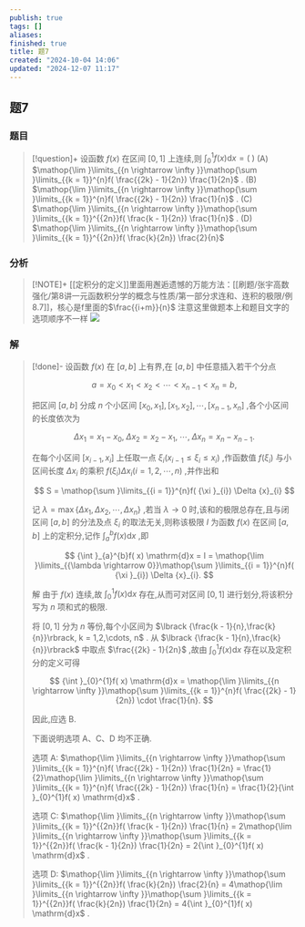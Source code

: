```yaml
---
publish: true
tags: []
aliases: 
finished: true
title: 题7
created: "2024-10-04 14:06"
updated: "2024-12-07 11:17"
---
```

## 题7
### 题目
> [!question]+
> 设函数 $f( x)$ 在区间 $\lbrack {0,1}\rbrack$ 上连续,则 ${\int }_{0}^{1}f( x) \mathrm{d}x = ( \;)$
> (A) $\mathop{\lim }\limits_{{n \rightarrow \infty }}\mathop{\sum }\limits_{{k = 1}}^{n}f( \frac{{2k} - 1}{2n}) \frac{1}{2n}$ . 
> (B) $\mathop{\lim }\limits_{{n \rightarrow \infty }}\mathop{\sum }\limits_{{k = 1}}^{n}f( \frac{{2k} - 1}{2n}) \frac{1}{n}$ .
> (C) $\mathop{\lim }\limits_{{n \rightarrow \infty }}\mathop{\sum }\limits_{{k = 1}}^{{2n}}f( \frac{k - 1}{2n}) \frac{1}{n}$ . 
> (D) $\mathop{\lim }\limits_{{n \rightarrow \infty }}\mathop{\sum }\limits_{{k = 1}}^{{2n}}f( \frac{k}{2n}) \frac{2}{n}$
### 分析
> [!NOTE]+
> [[定积分的定义]]里面用邂逅遗憾的万能方法：[[刷题/张宇高数强化/第8讲一元函数积分学的概念与性质/第一部分求连和、连积的极限/例8.7]]，核心是f里面的$\frac{{i+m}}{n}$
> 注意这里做题本上和题目文字的选项顺序不一样
> ![](https://img.hwenyi.tech/202412071911395.webp)
### 解
> [!done]-
> 设函数 $f( x)$ 在 $\lbrack {a, b}\rbrack$ 上有界,在 $\lbrack {a, b}\rbrack$ 中任意插入若干个分点
> 
> $$
> a = {x}_{0} < {x}_{1} < {x}_{2} < \cdots < {x}_{n - 1} < {x}_{n} = b,
> $$
> 
> 把区间 $\lbrack {a, b}\rbrack$ 分成 $n$ 个小区间 $\lbrack {{x}_{0},{x}_{1}}\rbrack ,\lbrack {{x}_{1},{x}_{2}}\rbrack ,\cdots ,\lbrack {{x}_{n - 1},{x}_{n}}\rbrack$ ,各个小区间的长度依次为
> 
> $$
> \Delta {x}_{1} = {x}_{1} - {x}_{0},\;\Delta {x}_{2} = {x}_{2} - {x}_{1},\;\cdots ,\;\Delta {x}_{n} = {x}_{n} - {x}_{n - 1}.
> $$
> 
> 在每个小区间 $\lbrack {{x}_{i - 1},{x}_{i}}\rbrack$ 上任取一点 ${\xi }_{i}( {{x}_{i - 1} \leq {\xi }_{i} \leq {x}_{i}})$ ,作函数值 $f( {\xi }_{i})$ 与小区间长度 $\Delta {x}_{i}$ 的乘积 $f( {\xi }_{i}) \Delta {x}_{i}( {i = 1,2,\cdots, n})$ ,并作出和
> 
> $$
> S = \mathop{\sum }\limits_{{i = 1}}^{n}f( {\xi }_{i}) \Delta {x}_{i}
> $$
> 
> 记 $\lambda = \max \{ {\Delta {x}_{1},\Delta {x}_{2},\cdots ,\Delta {x}_{n}}\}$ ,若当 $\lambda \rightarrow 0$ 时,该和的极限总存在,且与闭区间 $\lbrack {a, b}\rbrack$ 的分法及点 ${\xi }_{i}$ 的取法无关,则称该极限 $I$ 为函数 $f( x)$ 在区间 $\lbrack {a, b}\rbrack$ 上的定积分,记作 ${\int }_{a}^{b}f( x) \mathrm{d}x$ ,即
> 
> $$
> {\int }_{a}^{b}f( x) \mathrm{d}x = I = \mathop{\lim }\limits_{{\lambda \rightarrow 0}}\mathop{\sum }\limits_{{i = 1}}^{n}f( {\xi }_{i}) \Delta {x}_{i}.
> $$
> 
> 解 由于 $f( x)$ 连续,故 ${\int }_{0}^{1}f( x) \mathrm{d}x$ 存在,从而可对区间 $\lbrack {0,1}\rbrack$ 进行划分,将该积分写为 $n$ 项和式的极限.
> 
> 将 $\lbrack {0,1}\rbrack$ 分为 $n$ 等份,每个小区间为 $\lbrack {\frac{k - 1}{n},\frac{k}{n}}\rbrack, k = 1,2,\cdots, n$ . 从 $\lbrack {\frac{k - 1}{n},\frac{k}{n}}\rbrack$ 中取点 $\frac{{2k} - 1}{2n}$ ,故由 ${\int }_{0}^{1}f( x) \mathrm{d}x$ 存在以及定积分的定义可得
> 
> $$
> {\int }_{0}^{1}f( x) \mathrm{d}x = \mathop{\lim }\limits_{{n \rightarrow \infty }}\mathop{\sum }\limits_{{k = 1}}^{n}f( \frac{{2k} - 1}{2n}) \cdot \frac{1}{n}.
> $$
> 
> 因此,应选 B.
> 
> 下面说明选项 $\mathrm{A}\text{、}\mathrm{C}\text{、}\mathrm{D}$ 均不正确.
> 
> 选项 A: $\mathop{\lim }\limits_{{n \rightarrow \infty }}\mathop{\sum }\limits_{{k = 1}}^{n}f( \frac{{2k} - 1}{2n}) \frac{1}{2n} = \frac{1}{2}\mathop{\lim }\limits_{{n \rightarrow \infty }}\mathop{\sum }\limits_{{k = 1}}^{n}f( \frac{{2k} - 1}{2n}) \frac{1}{n} = \frac{1}{2}{\int }_{0}^{1}f( x) \mathrm{d}x$ .
> 
> 选项 C: $\mathop{\lim }\limits_{{n \rightarrow \infty }}\mathop{\sum }\limits_{{k = 1}}^{{2n}}f( \frac{k - 1}{2n}) \frac{1}{n} = 2\mathop{\lim }\limits_{{n \rightarrow \infty }}\mathop{\sum }\limits_{{k = 1}}^{{2n}}f( \frac{k - 1}{2n}) \frac{1}{2n} = 2{\int }_{0}^{1}f( x) \mathrm{d}x$ .
> 
> 选项 D: $\mathop{\lim }\limits_{{n \rightarrow \infty }}\mathop{\sum }\limits_{{k = 1}}^{{2n}}f( \frac{k}{2n}) \frac{2}{n} = 4\mathop{\lim }\limits_{{n \rightarrow \infty }}\mathop{\sum }\limits_{{k = 1}}^{{2n}}f( \frac{k}{2n}) \frac{1}{2n} = 4{\int }_{0}^{1}f( x) \mathrm{d}x$ .